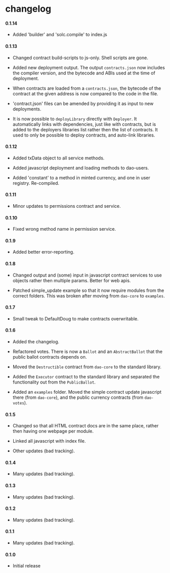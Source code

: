 # changelog

#### 0.1.14

- Added 'builder' and 'solc.compile' to index.js

#### 0.1.13

- Changed contract build-scripts to js-only. Shell scripts are gone.

- Added new deployment output. The output `contracts.json` now includes the compiler version, and the bytecode and ABIs used at the time of deployment.

- When contracts are loaded from a `contracts.json`, the bytecode of the contract at the given address is now compared to the code in the file.

- 'contract.json' files can be amended by providing it as input to new deployments.
 
- It is now possible to `deployLibrary` directly with `Deployer`. It automatically links with dependencies, just like with contracts, but is added to the deployers libraries list rather then the list of contracts. It used to only be possible to deploy contracts, and auto-link libraries.

#### 0.1.12

- Added txData object to all service methods.

- Added javascript deployment and loading methods to dao-users.
 
- Added 'constant' to a method in minted currency, and one in user registry. Re-compiled.

#### 0.1.11

- Minor updates to permissions contract and service.

#### 0.1.10

- Fixed wrong method name in permission service.

#### 0.1.9

- Added better error-reporting.

#### 0.1.8

- Changed output and (some) input in javascript contract services to use objects rather then multiple params. Better for web apis.

- Patched simple_update example so that it now require modules from the correct folders. This was broken after moving from `dao-core` to `examples`.

#### 0.1.7

- Small tweak to DefaultDoug to make contracts overwritable.

#### 0.1.6

- Added the changelog.

- Refactored votes. There is now a `Ballot` and an `AbstractBallot` that the public ballot contracts depends on.

- Moved the `Destructible` contract from `dao-core` to the standard library.

- Added the `Executor` contract to the standard library and separated the functionality out from the `PublicBallot`.

- Added an `examples` folder. Moved the simple contract update javascript there (from `dao-core`), and the public currency contracts (from `dao-votes`).

#### 0.1.5 

- Changed so that all HTML contract docs are in the same place, rather then having one webpage per module.

- Linked all javascript with index file.

- Other updates (bad tracking).

#### 0.1.4

- Many updates (bad tracking).

#### 0.1.3

- Many updates (bad tracking).

#### 0.1.2

- Many updates (bad tracking).

#### 0.1.1

- Many updates (bad tracking).

#### 0.1.0

- Initial release
